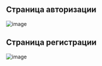 ## Страница авторизации
![image](https://user-images.githubusercontent.com/49731525/179196873-8f79c225-14b7-4e1d-89bb-2ce7ead8bed7.png)

## Страница регистрации
![image](https://user-images.githubusercontent.com/49731525/179196813-01b44eca-66f1-4b81-8671-5c715a550024.png)
